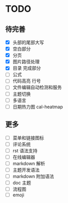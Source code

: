 # TODO

## 待完善

- [x] 头部的尾部大写
- [x] 空白部分
- [x] 分页
- [x] 图片路径处理
- [x] 目录 完成部分
- [ ] 公式
- [ ] 代码高亮 行号
- [ ] 文件编辑自动检测和服务
- [ ] 主题切换
- [ ] 多语言
- [ ] 日期热力图 cal-heatmap

## 更多

- [ ] 菜单和链接图标
- [ ] 评论系统
- [ ] rst 语法支持
- [ ] 在线编辑器
- [ ] markdown 解析
- [ ] 主题开发语法
- [ ] markdown 附加语法
- [ ] doc 主题
- [ ] 流程图
- [ ] emoji
